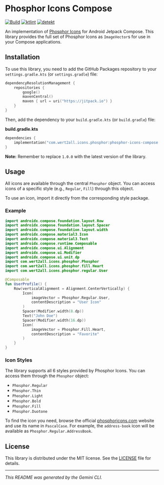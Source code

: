 # Phosphor Icons Compose

[![Build](https://github.com/wert2all/phosphor-icons-compose/actions/workflows/build.yml/badge.svg)](https://github.com/wert2all/phosphor-icons-compose/actions/workflows/build.yml)
[![ktlint](https://github.com/wert2all/phosphor-icons-compose/actions/workflows/ktlint.yml/badge.svg)](https://github.com/wert2all/phosphor-icons-compose/actions/workflows/ktlint.yml)
[![detekt](https://github.com/wert2all/phosphor-icons-compose/actions/workflows/detekt.yml/badge.svg)](https://github.com/wert2all/phosphor-icons-compose/actions/workflows/detekt.yml)

An implementation of [Phosphor Icons](https://phosphoricons.com/) for Android Jetpack Compose. This library provides the full set of Phosphor Icons as `ImageVector`s for use in your Compose applications.

## Installation

To use this library, you need to add the GitHub Packages repository to your `settings.gradle.kts` (or `settings.gradle`) file:

```kotlin
dependencyResolutionManagement {
    repositories {
        google()
        mavenCentral()
        maven { url = uri("https://jitpack.io") }
    }
}
```

Then, add the dependency to your `build.gradle.kts` (or `build.gradle`) file:

**build.gradle.kts**
```kotlin
dependencies {
    implementation("com.wert2all.icons.phosphor:phosphor-icons-compose:1.0.0")
}
```
**Note:** Remember to replace `1.0.0` with the latest version of the library.

## Usage

All icons are available through the central `Phosphor` object. You can access icons of a specific style (e.g., `Regular`, `Fill`) through this object.

To use an icon, import it directly from the corresponding style package.

### Example

```kotlin
import androidx.compose.foundation.layout.Row
import androidx.compose.foundation.layout.Spacer
import androidx.compose.foundation.layout.width
import androidx.compose.material3.Icon
import androidx.compose.material3.Text
import androidx.compose.runtime.Composable
import androidx.compose.ui.Alignment
import androidx.compose.ui.Modifier
import androidx.compose.ui.unit.dp
import com.wert2all.icons.phosphor.Phosphor
import com.wert2all.icons.phosphor.fill.Heart
import com.wert2all.icons.phosphor.regular.User

@Composable
fun UserProfile() {
    Row(verticalAlignment = Alignment.CenterVertically) {
        Icon(
            imageVector = Phosphor.Regular.User,
            contentDescription = "User Icon"
        )
        Spacer(Modifier.width(8.dp))
        Text("John Doe")
        Spacer(Modifier.width(16.dp))
        Icon(
            imageVector = Phosphor.Fill.Heart,
            contentDescription = "Favorite"
        )
    }
}
```

### Icon Styles

The library supports all 6 styles provided by Phosphor Icons. You can access them through the `Phosphor` object:

*   `Phosphor.Regular`
*   `Phosphor.Thin`
*   `Phosphor.Light`
*   `Phosphor.Bold`
*   `Phosphor.Fill`
*   `Phosphor.Duotone`

To find the icon you need, browse the official [phosphoricons.com](https://phosphoricons.com/) website and use its name in `PascalCase`. For example, the `address-book` icon will be available as `Phosphor.Regular.AddressBook`.

## License

This library is distributed under the MIT license. See the [LICENSE](LICENSE) file for details.

---

*This README was generated by the Gemini CLI.*
